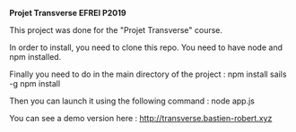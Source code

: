**Projet Transverse EFREI P2019**

This project was done for the "Projet Transverse" course.

In order to install, you need to clone this repo. You need to have node and npm installed.

Finally you need to do in the main directory of the project :
npm install sails -g
npm install

Then you can launch it using the following command :
node app.js

You can see a demo version here : http://transverse.bastien-robert.xyz
